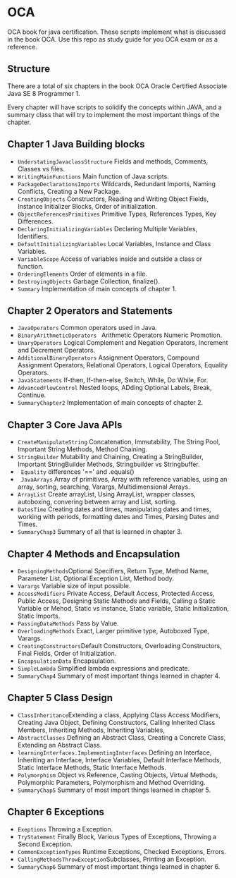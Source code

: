 # OCA
OCA book for java certification.
These scripts implement what is discussed in the book OCA. Use this repo as study guide for you OCA exam or as a reference.

## Structure 
There are a total of six chapters in the book OCA Oracle Certified Associate Java SE 8 Programmer 1.

Every chapter will have scripts to solidify the concepts within JAVA, and a summary class that will try to implement the most important things of the chapter.


## Chapter 1 Java Building blocks

 * ```UnderstatingJavaclassStructure``` Fields and methods, Comments, Classes vs files.
 * ```WritingMainFunctions``` Main function of Java scripts.
 * ```PackageDeclarationsImports``` Wildcards, Redundant Imports, Naming Conflicts, Creating a New Package.
 * ```CreatingObjects``` Constructors, Reading and Writing Object Fields, Instance Initializer Blocks, Order of initialization.
 * ```ObjectReferencesPrimitives``` Primitive Types, References Types, Key Differences.
 * ```DeclaringInitializingVariables``` Declaring Multiple Variables, Identifiers.
 * ```DefaultInitializingVariables``` Local Variables, Instance and Class Variables.
 * ```VariableScope``` Access of variables inside and outside a class or function.
 * ```OrderingElements``` Order of elements in a file.
 * ```DestroyingObjects``` Garbage Collection, finalize().
 * ```Summary``` Implementation of main concepts of chapter 1.

## Chapter 2 Operators and Statements
* ```JavaOperators``` Common operators used in Java.
* ```BinaryArithmeticOperators ``` Arithmetic Operators  Numeric Promotion.
* ```UnaryOperators``` Logical Complement and Negation Operators, Increment and Decrement Operators.
* ```AdditionalBinaryOperators``` Assignment Operators, Compound Assignment Operators, Relational Operators, Logical Operators, Equality Operators.
* ```JavaStatements``` If-then, If-then-else, Switch, While, Do While, For.
* ```AdvancedFlowControl``` Nested loops, ADding Optional Labels, Break, Continue.
* ```SummaryChapter2``` Implementation of main concepts of chapter 2.

## Chapter 3 Core Java APIs
* ```CreateManipulateString``` Concatenation, Immutability, The String Pool, Important String Methods, Method Chaining.
* ```StringBuilder``` Mutability and Chaining, Creating a StringBuilder, Important StringBuilder Methods, Stringbuilder vs Stringbuffer.
* ``` Equality``` differences '==' and .equals()
* ``` JavaArrays``` Array of primitives, Array with reference variables, using an array, sorting, searching, Varargs, Multidimensional Arrays.
* ```ArrayList``` Create arrayList, Using ArrayList, wrapper classes, autoboxing, convering between array and List, sorting.
* ```DatesTime``` Creating dates and times, manipulating dates and times, working with periods, formatting dates and Times, Parsing Dates and Times.
* ```SummaryChap3``` Summary of all that is learned in chapter 3.

## Chapter 4 Methods and Encapsulation
* ```DesigningMethods```Optional Specifiers, Return Type, Method Name, Parameter List, Optional Exception List, Method body.
* ```Varargs``` Variable size of input possible.
* ```AccessModifiers``` Private Access, Default Access, Protected Access, Public Access, Designing Static Methods and Fields, Calling a Static Variable or Mehod, Static vs instance, Static variable, Static Initialization, Static Imports.
* ```PassingDataMethods``` Pass by Value.
* ```OverloadingMethods``` Exact, Larger primitive type, Autoboxed Type, Varargs.
* ```CreatingConstructors```Default Constructors, Overloading Constructors, Final Fields, Order of Initialization.
* ```EncapsulationData``` Encapsulation.
* ```SimpleLambda``` Simplified lambda expressions and predicate.
* ```SummaryChap4``` Summary of most important things learned in chapter 4. 

## Chapter 5 Class Design
* ```ClassInheritance```Extending a class, Applying Class Access Modifiers, Creating Java Object, Defining Constructors, Calling Inherited Class Members, Inheriting Methods, Inheriting Variables,
* ```AbstractClasses``` Defining an Abstract Class, Creating a Concrete Class, Extending an Abstract Class.
* ```learningInterfaces.ImplementingInterfaces``` Defining an Interface, Inheriting an Interface, Interface Variables, Default Interface Methods, Static Interface Methods, Static Interface Methods.
* ```Polymorphism``` Object vs Reference, Casting Objects, Virtual Methods, Polymorphic Parameters, Polymorphism and Method Overriding.
* ```SummaryChap5``` Summary of most import things learned in chapter 5.

## Chapter 6 Exceptions
* ```Exeptions``` Throwing a Exception.
* ```TryStatement``` Finally Block, Various Types of Exceptions, Throwing a Second Exception.
* ```CommonExceptionTypes``` Runtime Exceptions, Checked Exceptions, Errors.
* ```CallingMethodsThrowException```Subclasses, Printing an Exception.
* ```SummaryChap6``` Summary of most important things learned in chapter 6.



